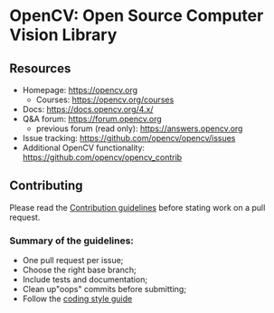 # OpenCV: Open Source Computer Vision Library
## Resources
- Homepage: https://opencv.org
    - Courses: https://opencv.org/courses
- Docs: https://docs.opencv.org/4.x/
- Q&A forum: https://forum.opencv.org
    - previous forum (read only): https://answers.opencv.org
- Issue tracking: https://github.com/opencv/opencv/issues
- Additional OpenCV functionality: https://github.com/opencv/opencv_contrib
## Contributing
Please read the [Contribution guidelines]() before stating work on a pull request.
### Summary of the guidelines:
- One pull request per issue;
- Choose the right base branch;
- Include tests and documentation;
- Clean up"oops" commits before submitting;
- Follow the  [coding style guide]()
